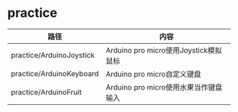 # practice

|路径|内容|
|--|--|
|practice/ArduinoJoystick|Arduino pro micro使用Joystick模拟鼠标|
|practice/ArduinoKeyboard|Arduino pro micro自定义键盘|
|practice/ArduinoFruit|Arduino pro micro使用水果当作键盘输入|
